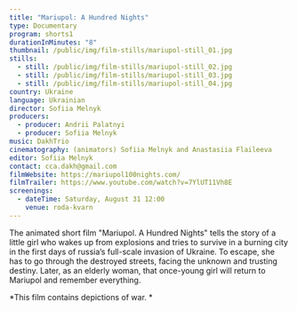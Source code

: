 ```yaml
---
title: "Mariupol: A Hundred Nights"
type: Documentary
program: shorts1
durationInMinutes: "8"
thumbnail: /public/img/film-stills/mariupol-still_01.jpg
stills:
  - still: /public/img/film-stills/mariupol-still_02.jpg
  - still: /public/img/film-stills/mariupol-still_03.jpg
  - still: /public/img/film-stills/mariupol-still_04.jpg
country: Ukraine
language: Ukrainian
director: Sofiia Melnyk
producers:
  - producer: Andrii Palatnyi
  - producer: Sofiia Melnyk
music: DakhTrio
cinematography: (animators) Sofiia Melnyk and Anastasiia Flaileeva
editor: Sofiia Melnyk
contact: cca.dakh@gmail.com
filmWebsite: https://mariupol100nights.com/
filmTrailer: https://www.youtube.com/watch?v=7YlUT11Vh8E
screenings:
  - dateTime: Saturday, August 31 12:00
    venue: roda-kvarn
---
```

The animated short film "Mariupol. A Hundred Nights" tells the story of a little girl who wakes up from explosions and tries to survive in a burning city in the first days of russia’s full-scale invasion of Ukraine. To escape, she has to go through the destroyed streets, facing the unknown and trusting destiny. Later, as an elderly woman, that once-young girl will return to Mariupol and remember everything.



\*T﻿his film contains depictions of war. \*